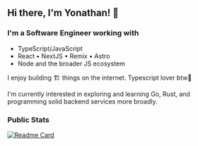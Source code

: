 ## Hi there, I'm Yonathan! 👋

### I'm a Software Engineer working with

- TypeScript/JavaScript
- React • NextJS • Remix • Astro
- Node and the broader JS ecosystem

I enjoy building 🏗️ things on the internet. Typescript lover btw🙌

I'm currently interested in exploring and learning Go, Rust, and programming solid backend services more broadly.
### Public Stats
[![Readme Card](https://github-readme-stats.vercel.app/api?username=yonaries&show_icons=true&theme=react&rank_icon=github&card_width=475)](https://github.com/yonaries/github-readme-stats)
